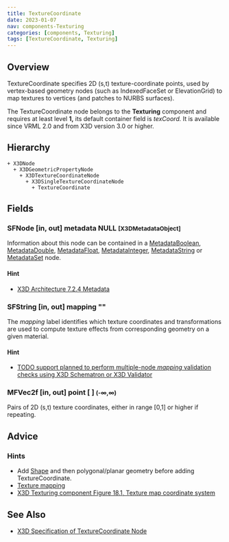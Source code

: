 ```yaml
---
title: TextureCoordinate
date: 2023-01-07
nav: components-Texturing
categories: [components, Texturing]
tags: [TextureCoordinate, Texturing]
---
```

<style>
.post h3 {
  word-spacing: 0.2em;
}
</style>

## Overview

TextureCoordinate specifies 2D (s,t) texture-coordinate points, used by vertex-based geometry nodes (such as IndexedFaceSet or ElevationGrid) to map textures to vertices (and patches to NURBS surfaces).

The TextureCoordinate node belongs to the **Texturing** component and requires at least level **1,** its default container field is *texCoord.* It is available since VRML 2.0 and from X3D version 3.0 or higher.

## Hierarchy

```
+ X3DNode
  + X3DGeometricPropertyNode
    + X3DTextureCoordinateNode
      + X3DSingleTextureCoordinateNode
        + TextureCoordinate
```

## Fields

### SFNode [in, out] **metadata** NULL <small>[X3DMetadataObject]</small>

Information about this node can be contained in a [MetadataBoolean](/x_ite/components/core/metadataboolean/), [MetadataDouble](/x_ite/components/core/metadatadouble/), [MetadataFloat](/x_ite/components/core/metadatafloat/), [MetadataInteger](/x_ite/components/core/metadatainteger/), [MetadataString](/x_ite/components/core/metadatastring/) or [MetadataSet](/x_ite/components/core/metadataset/) node.

#### Hint

- [X3D Architecture 7.2.4 Metadata](https://www.web3d.org/specifications/X3Dv4/ISO-IEC19775-1v4-IS/Part01/components/core.html#Metadata)

### SFString [in, out] **mapping** ""

The *mapping* label identifies which texture coordinates and transformations are used to compute texture effects from corresponding geometry on a given material.

#### Hint

- [TODO support planned to perform multiple-node *mapping* validation checks using X3D Schematron or X3D Validator](https://savage.nps.edu/X3dValidator)

### MFVec2f [in, out] **point** [ ] <small>(-∞,∞)</small>

Pairs of 2D (s,t) texture coordinates, either in range [0,1] or higher if repeating.

## Advice

### Hints

- Add [Shape](/x_ite/components/shape/shape/) and then polygonal/planar geometry before adding TextureCoordinate.
- [Texture mapping](https://en.wikipedia.org/wiki/Texture_mapping)
- [X3D Texturing component Figure 18.1, Texture map coordinate system](https://www.web3d.org/specifications/X3Dv4/ISO-IEC19775-1v4-IS/Part01/components/texturing.html#f-TextureMapCoordSystem)

## See Also

- [X3D Specification of TextureCoordinate Node](https://www.web3d.org/documents/specifications/19775-1/V4.0/Part01/components/texturing.html#TextureCoordinate)
